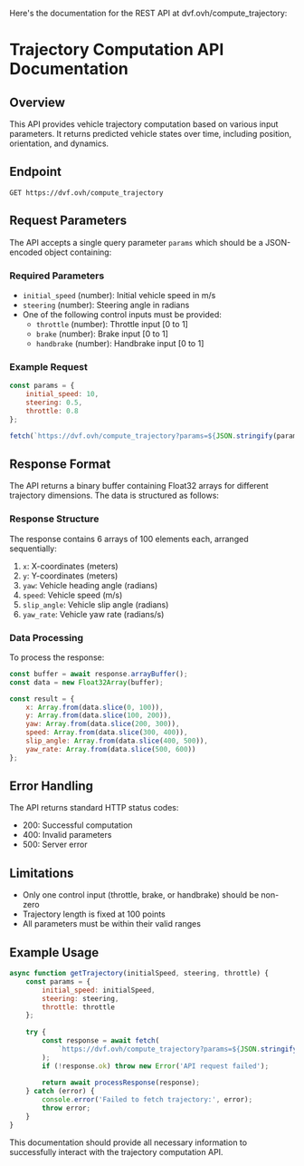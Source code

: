 Here's the documentation for the REST API at dvf.ovh/compute_trajectory:

# Trajectory Computation API Documentation

## Overview
This API provides vehicle trajectory computation based on various input parameters. It returns predicted vehicle states over time, including position, orientation, and dynamics.

## Endpoint
```
GET https://dvf.ovh/compute_trajectory
```

## Request Parameters
The API accepts a single query parameter `params` which should be a JSON-encoded object containing:

### Required Parameters
- `initial_speed` (number): Initial vehicle speed in m/s
- `steering` (number): Steering angle in radians
- One of the following control inputs must be provided:
  - `throttle` (number): Throttle input [0 to 1]
  - `brake` (number): Brake input [0 to 1]
  - `handbrake` (number): Handbrake input [0 to 1]

### Example Request
```javascript
const params = {
    initial_speed: 10,
    steering: 0.5,
    throttle: 0.8
};

fetch(`https://dvf.ovh/compute_trajectory?params=${JSON.stringify(params)}`);
```

## Response Format
The API returns a binary buffer containing Float32 arrays for different trajectory dimensions. The data is structured as follows:

### Response Structure
The response contains 6 arrays of 100 elements each, arranged sequentially:
1. `x`: X-coordinates (meters)
2. `y`: Y-coordinates (meters)
3. `yaw`: Vehicle heading angle (radians)
4. `speed`: Vehicle speed (m/s)
5. `slip_angle`: Vehicle slip angle (radians)
6. `yaw_rate`: Vehicle yaw rate (radians/s)

### Data Processing
To process the response:
```javascript
const buffer = await response.arrayBuffer();
const data = new Float32Array(buffer);

const result = {
    x: Array.from(data.slice(0, 100)),
    y: Array.from(data.slice(100, 200)),
    yaw: Array.from(data.slice(200, 300)),
    speed: Array.from(data.slice(300, 400)),
    slip_angle: Array.from(data.slice(400, 500)),
    yaw_rate: Array.from(data.slice(500, 600))
};
```

## Error Handling
The API returns standard HTTP status codes:
- 200: Successful computation
- 400: Invalid parameters
- 500: Server error

## Limitations
- Only one control input (throttle, brake, or handbrake) should be non-zero
- Trajectory length is fixed at 100 points
- All parameters must be within their valid ranges

## Example Usage
```javascript
async function getTrajectory(initialSpeed, steering, throttle) {
    const params = {
        initial_speed: initialSpeed,
        steering: steering,
        throttle: throttle
    };
    
    try {
        const response = await fetch(
            `https://dvf.ovh/compute_trajectory?params=${JSON.stringify(params)}`
        );
        if (!response.ok) throw new Error('API request failed');
        
        return await processResponse(response);
    } catch (error) {
        console.error('Failed to fetch trajectory:', error);
        throw error;
    }
}
```

This documentation should provide all necessary information to successfully interact with the trajectory computation API.
